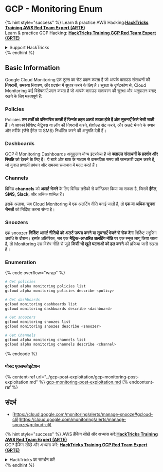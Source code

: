 # GCP - Monitoring Enum

{% hint style="success" %}
Learn & practice AWS Hacking:<img src="../../../.gitbook/assets/image (1).png" alt="" data-size="line">[**HackTricks Training AWS Red Team Expert (ARTE)**](https://training.hacktricks.xyz/courses/arte)<img src="../../../.gitbook/assets/image (1).png" alt="" data-size="line">\
Learn & practice GCP Hacking: <img src="../../../.gitbook/assets/image (2).png" alt="" data-size="line">[**HackTricks Training GCP Red Team Expert (GRTE)**<img src="../../../.gitbook/assets/image (2).png" alt="" data-size="line">](https://training.hacktricks.xyz/courses/grte)

<details>

<summary>Support HackTricks</summary>

* Check the [**subscription plans**](https://github.com/sponsors/carlospolop)!
* **Join the** 💬 [**Discord group**](https://discord.gg/hRep4RUj7f) or the [**telegram group**](https://t.me/peass) or **follow** us on **Twitter** 🐦 [**@hacktricks\_live**](https://twitter.com/hacktricks\_live)**.**
* **Share hacking tricks by submitting PRs to the** [**HackTricks**](https://github.com/carlospolop/hacktricks) and [**HackTricks Cloud**](https://github.com/carlospolop/hacktricks-cloud) github repos.

</details>
{% endhint %}

## Basic Information

Google Cloud Monitoring एक टूल्स का सेट प्रदान करता है जो आपके क्लाउड संसाधनों की **निगरानी**, समस्या निवारण, और प्रदर्शन में सुधार करने के लिए है। सुरक्षा के दृष्टिकोण से, Cloud Monitoring कई विशेषताएँ प्रदान करता है जो आपके क्लाउड वातावरण की सुरक्षा और अनुपालन बनाए रखने के लिए महत्वपूर्ण हैं:

### Policies

Policies **उन शर्तों को परिभाषित करती हैं जिनके तहत अलर्ट उत्पन्न होते हैं और सूचनाएँ कैसे भेजी जाती हैं**। ये आपको विशिष्ट मैट्रिक्स या लॉग की निगरानी करने, थ्रेशोल्ड सेट करने, और अलर्ट भेजने के स्थान और तरीके (जैसे ईमेल या SMS) निर्धारित करने की अनुमति देती हैं।

### Dashboards

GCP में Monitoring Dashboards अनुकूलन योग्य इंटरफेस हैं जो **क्लाउड संसाधनों के प्रदर्शन और स्थिति** को देखने के लिए हैं। ये चार्ट और ग्राफ के माध्यम से वास्तविक समय की जानकारी प्रदान करते हैं, जो कुशल प्रणाली प्रबंधन और समस्या समाधान में मदद करते हैं।

### Channels

विभिन्न **channels** को **अलर्ट भेजने** के लिए विभिन्न तरीकों से कॉन्फ़िगर किया जा सकता है, जिसमें **ईमेल**, **SMS**, **Slack**, और अधिक शामिल हैं।

इसके अलावा, जब Cloud Monitoring में एक अलर्टिंग नीति बनाई जाती है, तो **एक या अधिक सूचना चैनलों** को निर्दिष्ट करना संभव है।

### Snoozers

एक snoozer **निर्दिष्ट अलर्ट नीतियों को अलर्ट उत्पन्न करने या सूचनाएँ भेजने से रोक देगा** निर्दिष्ट स्नूज़िंग अवधि के दौरान। इसके अतिरिक्त, जब एक **मैट्रिक-आधारित अलर्टिंग नीति** पर एक स्नूज़ लागू किया जाता है, तो Monitoring उस विशेष नीति से जुड़े **किसी भी खुले घटनाओं को हल करने** की प्रक्रिया जारी रखता है।

### Enumeration

{% code overflow="wrap" %}
```bash
# Get policies
gcloud alpha monitoring policies list
gcloud alpha monitoring policies describe <policy>

# Get dashboards
gcloud monitoring dashboards list
gcloud monitoring dashboards describe <dashboard>

# Get snoozers
gcloud monitoring snoozes list
gcloud monitoring snoozes describe <snoozer>

# Get Channels
gcloud alpha monitoring channels list
gcloud alpha monitoring channels describe <channel>
```
{% endcode %}

### पोस्ट एक्सप्लोइटेशन

{% content-ref url="../gcp-post-exploitation/gcp-monitoring-post-exploitation.md" %}
[gcp-monitoring-post-exploitation.md](../gcp-post-exploitation/gcp-monitoring-post-exploitation.md)
{% endcontent-ref %}

## संदर्भ

* [https://cloud.google.com/monitoring/alerts/manage-snooze#gcloud-cli](https://cloud.google.com/monitoring/alerts/manage-snooze#gcloud-cli)

{% hint style="success" %}
AWS हैकिंग सीखें और अभ्यास करें:<img src="../../../.gitbook/assets/image (1).png" alt="" data-size="line">[**HackTricks Training AWS Red Team Expert (ARTE)**](https://training.hacktricks.xyz/courses/arte)<img src="../../../.gitbook/assets/image (1).png" alt="" data-size="line">\
GCP हैकिंग सीखें और अभ्यास करें: <img src="../../../.gitbook/assets/image (2).png" alt="" data-size="line">[**HackTricks Training GCP Red Team Expert (GRTE)**<img src="../../../.gitbook/assets/image (2).png" alt="" data-size="line">](https://training.hacktricks.xyz/courses/grte)

<details>

<summary>HackTricks का समर्थन करें</summary>

* [**सदस्यता योजनाएँ**](https://github.com/sponsors/carlospolop) देखें!
* **💬 [**Discord समूह**](https://discord.gg/hRep4RUj7f) या [**telegram समूह**](https://t.me/peass) में शामिल हों या **Twitter** 🐦 पर हमें **फॉलो** करें [**@hacktricks\_live**](https://twitter.com/hacktricks\_live)**.**
* **हैकिंग ट्रिक्स साझा करें और [**HackTricks**](https://github.com/carlospolop/hacktricks) और [**HackTricks Cloud**](https://github.com/carlospolop/hacktricks-cloud) गिटहब रिपोजिटरी में PR सबमिट करें।**

</details>
{% endhint %}
